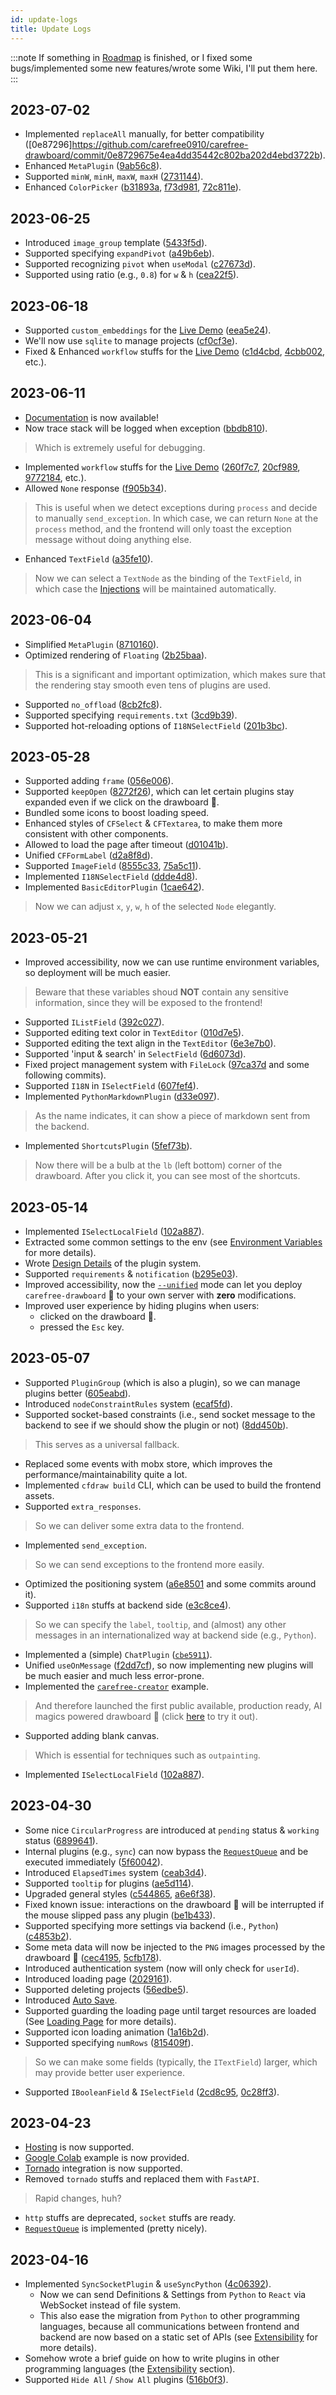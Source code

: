 ```yaml
---
id: update-logs
title: Update Logs
---
```


:::note
If something in [Roadmap](/docs/about/roadmap) is finished, or I fixed some bugs/implemented some new features/wrote some Wiki, I'll put them here.
:::

## 2023-07-02

* Implemented `replaceAll` manually, for better compatibility ([0e87296]https://github.com/carefree0910/carefree-drawboard/commit/0e8729675e4ea4dd35442c802ba202d4ebd3722b).
* Enhanced `MetaPlugin` ([9ab56c8](https://github.com/carefree0910/carefree-drawboard/commit/9ab56c880d11df02181024796aa36bda0d8b595e)).
* Supported `minW`, `minH`, `maxW`, `maxH` ([2731144](https://github.com/carefree0910/carefree-drawboard/commit/2731144ed28d0d33ee2ffb495c986945802f47a5)).
* Enhanced `ColorPicker` ([b31893a](https://github.com/carefree0910/carefree-drawboard/commit/b31893a0645211b57f5266a73e44990efe3e9fdd), [f73d981](https://github.com/carefree0910/carefree-drawboard/commit/f73d9817849b59b9105538a39eb592f947318d75), [72c811e](https://github.com/carefree0910/carefree-drawboard/commit/72c811e2573c7858b7c748478c142974b1cc3db6)).

## 2023-06-25

* Introduced `image_group` template ([5433f5d](https://github.com/carefree0910/carefree-drawboard/commit/5433f5d46e66f30acc33cf27bbb0a88fee82ab71)).
* Supported specifying `expandPivot` ([a49b6eb](https://github.com/carefree0910/carefree-drawboard/commit/a49b6eb359fcd4fae13ff578e9b463a202de843e)).
* Supported recognizing `pivot` when `useModal` ([c27673d](https://github.com/carefree0910/carefree-drawboard/commit/c27673d15eaed06d616312152b3ff7f6bd6d79cd)).
* Supported using ratio (e.g., `0.8`) for `w` & `h` ([cea22f5](https://github.com/carefree0910/carefree-drawboard/commit/cea22f5896145b4da420b06c75aecab9f2012951)).

## 2023-06-18

* Supported `custom_embeddings` for the [Live Demo](https://drawboard-demo.nolibox.com/) ([eea5e24](https://github.com/carefree0910/carefree-drawboard/commit/eea5e24d13c5c5e2c3db7008cbdcfbd2ae8dce84)).
* We'll now use `sqlite` to manage projects ([cf0cf3e](https://github.com/carefree0910/carefree-drawboard/commit/cf0cf3ede3ad6972b4b82c0dadaa84a54d0acfc8)).
* Fixed & Enhanced `workflow` stuffs for the [Live Demo](https://drawboard-demo.nolibox.com/) ([c1d4cbd](https://github.com/carefree0910/carefree-drawboard/commit/c1d4cbd92acf9650abaa8866ae550688dc1373bb), [4cbb002](https://github.com/carefree0910/carefree-drawboard/commit/4cbb002ab7d1331c23e8748822b142baa4b0a3cd), etc.).

## 2023-06-11

* [Documentation](/docs/getting-started) is now available!
* Now trace stack will be logged when exception ([bbdb810](https://github.com/carefree0910/carefree-drawboard/commit/bbdb8105be01889d72a6c3f18a5752fc1d5cd2ed)).
> Which is extremely useful for debugging.
* Implemented `workflow` stuffs for the [Live Demo](https://drawboard-demo.nolibox.com/) ([260f7c7](https://github.com/carefree0910/carefree-drawboard/commit/260f7c79a59692c118bd7de5735b1a3b1617ae1c), [20cf989](https://github.com/carefree0910/carefree-drawboard/commit/20cf9894c52ed9bcb87e5302034c63858f701bbe), [9772184](https://github.com/carefree0910/carefree-drawboard/commit/97721840e3fda14529a8e2f190cdca51d5bfa295), etc.).
* Allowed `None` response ([f905b34](https://github.com/carefree0910/carefree-drawboard/commit/f905b3432430660b59d5332fbe3ee5a3d95030fe)).
> This is useful when we detect exceptions during `process` and decide to manually `send_exception`. In which case, we can return `None` at the `process` method, and the frontend will only toast the exception message without doing anything else.
* Enhanced `TextField` ([a35fe10](https://github.com/carefree0910/carefree-drawboard/commit/a35fe10f91c3cc5c9f5574722fdb7f7525107acd)).
> Now we can select a `TextNode` as the binding of the `TextField`, in which case the [Injections](/docs/reference/terminology#injections) will be maintained automatically.

## 2023-06-04

* Simplified `MetaPlugin` ([8710160](https://github.com/carefree0910/carefree-drawboard/commit/8710160eaa6e7cf284558db981826136a625f9b2)).
* Optimized rendering of `Floating` ([2b25baa](https://github.com/carefree0910/carefree-drawboard/commit/2b25baa5d828a42b17c0170edac15c87f37060e1)).
> This is a significant and important optimization, which makes sure that the rendering stay smooth even tens of plugins are used.
* Supported `no_offload` ([8cb2fc8](https://github.com/carefree0910/carefree-drawboard/commit/8cb2fc8d66b8aaf44c0ca451a83eb4afdce20a7e)).
* Supported specifying `requirements.txt` ([3cd9b39](https://github.com/carefree0910/carefree-drawboard/commit/3cd9b3912016ab5f8cadee12296de655989127e3)).
* Supported hot-reloading options of `I18NSelectField` ([201b3bc](https://github.com/carefree0910/carefree-drawboard/commit/201b3bc362a072decb3a3dcf8eb175e5f66cd507)).

## 2023-05-28

* Supported adding `frame` ([056e006](https://github.com/carefree0910/carefree-drawboard/commit/056e0066f8aafa9910997667b57c112d6f0fa4a8)).
* Supported `keepOpen` ([8272f26](https://github.com/carefree0910/carefree-drawboard/commit/8272f2601652064c9e8023b54b9384583907170f)), which can let certain plugins stay expanded even if we click on the drawboard 🎨.
* Bundled some icons to boost loading speed.
* Enhanced styles of `CFSelect` & `CFTextarea`, to make them more consistent with other components.
* Allowed to load the page after timeout ([d01041b](https://github.com/carefree0910/carefree-drawboard/commit/d01041b19316b898ca40b678150b6efdd52cfe97)).
* Unified `CFFormLabel` ([d2a8f8d](https://github.com/carefree0910/carefree-drawboard/commit/d2a8f8d2b1129bfabd06c6d1921c572ef8ae857e)).
* Supported `ImageField` ([8555c33](https://github.com/carefree0910/carefree-drawboard/commit/8555c330414896a25a096f4ed64cecc067cb9d70), [75a5c11](https://github.com/carefree0910/carefree-drawboard/commit/75a5c110f89b30ae4314ba2af99ce4cb746f3659)).
* Implemented `I18NSelectField` ([ddde4d8](https://github.com/carefree0910/carefree-drawboard/commit/ddde4d8a4f855e425c25675c5f02423996492455)).
* Implemented `BasicEditorPlugin` ([1cae642](https://github.com/carefree0910/carefree-drawboard/commit/1cae64278900abd0eccf98cc06bb9fc2f99be65f)).
> Now we can adjust `x`, `y`, `w`, `h` of the selected `Node` elegantly.

## 2023-05-21

* Improved accessibility, now we can use runtime environment variables, so deployment will be much easier.
> Beware that these variables shoud **NOT** contain any sensitive information, since they will be exposed to the frontend!
* Supported `IListField` ([392c027](https://github.com/carefree0910/carefree-drawboard/commit/392c027c342d167ee507820be68dbdd6ab79ddad)).
* Supported editing text color in `TextEditor` ([010d7e5](https://github.com/carefree0910/carefree-drawboard/commit/010d7e539f72f23d4f1e259fe430936583946e9e)).
* Supported editing the text align in the `TextEditor` ([6e3e7b0](https://github.com/carefree0910/carefree-drawboard/commit/6e3e7b03a2977577ed589d7895bbf381d4145c3d)).
* Supported 'input & search' in `SelectField` ([6d6073d](https://github.com/carefree0910/carefree-drawboard/commit/6d6073d744b6607a622cf362b9d4232fbce78330)).
* Fixed project management system with `FileLock` ([97ca37d](https://github.com/carefree0910/carefree-drawboard/commit/97ca37da737f7e04a34d4d722e9b74e667f19dc7) and some following commits).
* Supported `I18N` in `ISelectField` ([607fef4](https://github.com/carefree0910/carefree-drawboard/commit/607fef4837c04cafac62f56f6fa6c1c5f5e3a232)).
* Implemented `PythonMarkdownPlugin` ([d33e097](https://github.com/carefree0910/carefree-drawboard/commit/d33e0976bb3d2779e076f7692972515a152ae2dd)).
> As the name indicates, it can show a piece of markdown sent from the backend.
* Implemented `ShortcutsPlugin` ([5fef73b](https://github.com/carefree0910/carefree-drawboard/commit/5fef73ba501407aa1bc1e68a60a0706aeb5336bf)).
> Now there will be a bulb at the `lb` (left bottom) corner of the drawboard. After you click it, you can see most of the shortcuts.

## 2023-05-14

* Implemented `ISelectLocalField` ([102a887](https://github.com/carefree0910/carefree-drawboard/commit/102a887daafba4c8b6632821acc35794146df44e)).
* Extracted some common settings to the env (see [Environment Variables](https://github.com/carefree0910/carefree-drawboard/wiki/Production#environment-variables) for more details).
* Wrote [Design Details](/docs/reference/design-philosophy#design-details) of the plugin system.
* Supported `requirements` & `notification` ([b295e03](https://github.com/carefree0910/carefree-drawboard/commit/b295e03a69083279899294379da02dbacec190c8)).
* Improved accessibility, now the [`--unified`](https://github.com/carefree0910/carefree-drawboard/wiki/Hosting#--unified) mode can let you deploy `carefree-drawboard` 🎨 to your own server with **zero** modifications.
* Improved user experience by hiding plugins when users:
    * clicked on the drawboard 🎨.
    * pressed the `Esc` key.

## 2023-05-07

* Supported `PluginGroup` (which is also a plugin), so we can manage plugins better ([605eabd](https://github.com/carefree0910/carefree-drawboard/commit/605eabd41fda1b4715af2ce83870246009e20a86)).
* Introduced `nodeConstraintRules` system ([ecaf5fd](https://github.com/carefree0910/carefree-drawboard/commit/ecaf5fdf2e754e79c9f62bb620a2f5a006edebb2)).
* Supported socket-based constraints (i.e., send socket message to the backend to see if we should show the plugin or not) ([8dd450b](https://github.com/carefree0910/carefree-drawboard/commit/8dd450bb31a9359532101a993ffd35dd839ae0c2)).
> This serves as a universal fallback.
* Replaced some events with mobx store, which improves the performance/maintainability quite a lot.
* Implemented `cfdraw build` CLI, which can be used to build the frontend assets.
* Supported `extra_responses`.
> So we can deliver some extra data to the frontend.
* Implemented `send_exception`.
> So we can send exceptions to the frontend more easily.
* Optimized the positioning system ([a6e8501](https://github.com/carefree0910/carefree-drawboard/commit/a6e85019af330bc8df4e004f69e49c0267b1f41a) and some commits around it).
* Supported `i18n` stuffs at backend side ([e3c8ce4](https://github.com/carefree0910/carefree-drawboard/commit/e3c8ce42bddaf6020fc5cd0d76cfaf070b712a00)).
> So we can specify the `label`, `tooltip`, and (almost) any other messages in an internationalized way at backend side (e.g., `Python`).
* Implemented a (simple) `ChatPlugin` ([`cbe5911`](https://github.com/carefree0910/carefree-drawboard/commit/cbe5911478c4aff5cd95b2e92c91f34d3566cb56)).
* Unified `useOnMessage` ([f2dd7cf](https://github.com/carefree0910/carefree-drawboard/commit/f2dd7cfe16380827beba03a92576cdb8043dc1ce)), so now implementing new plugins will be much easier and much less error-prone.
* Implemented the [`carefree-creator`](https://github.com/carefree0910/carefree-drawboard/tree/dev/examples/carefree_creator) example.
> And therefore launched the first public available, production ready, AI magics powered drawboard 🎨 (click [here](https://drawboard-demo.nolibox.com/) to try it out).
* Supported adding blank canvas.
> Which is essential for techniques such as `outpainting`.
* Implemented `ISelectLocalField` ([102a887](https://github.com/carefree0910/carefree-drawboard/commit/102a887daafba4c8b6632821acc35794146df44e)).

## 2023-04-30

* Some nice `CircularProgress` are introduced at `pending` status & `working` status ([6899641](https://github.com/carefree0910/carefree-drawboard/commit/68996415503d5d34273731e162c3696287b825bd)).
* Internal plugins (e.g., `sync`) can now bypass the [`RequestQueue`](https://github.com/carefree0910/carefree-drawboard/wiki/Details#requestqueue) and be executed immediately ([5f60042](https://github.com/carefree0910/carefree-drawboard/commit/5f6004267d9e293d8b7ec54a670f9772f2ad77c8)).
* Introduced `ElapsedTimes` system ([ceab3d4](https://github.com/carefree0910/carefree-drawboard/commit/ceab3d4ac45e866df17571821e60e043b7b15779)).
* Supported `tooltip` for plugins ([ae5d114](https://github.com/carefree0910/carefree-drawboard/commit/ae5d114ff055cce9a04fd17286932b1e6c72b0ff)).
* Upgraded general styles ([c544865](https://github.com/carefree0910/carefree-drawboard/commit/c5448653ec40c1f9b5bae1a12eef89c1677ba469), [a6e6f38](https://github.com/carefree0910/carefree-drawboard/commit/a6e6f381eae7bff3484ea1ec616e97cafa7c8b0b)).
* Fixed known issue: interactions on the drawboard 🎨 will be interrupted if the mouse slipped pass any plugin ([be1b433](https://github.com/carefree0910/carefree-drawboard/commit/be1b43389e5db24b1ade3d973c45b24a3d944d30)).
* Supported specifying more settings via backend (i.e., `Python`) ([c4853b2](https://github.com/carefree0910/carefree-drawboard/commit/c4853b2505e821dbede0c28b693ab4b485448af2)).
* Some meta data will now be injected to the `PNG` images processed by the drawboard 🎨 ([cec4195](https://github.com/carefree0910/carefree-drawboard/commit/cec419518d87a83e02bb60fc9c1a8fa6dff20737), [5cfb178](https://github.com/carefree0910/carefree-drawboard/commit/5cfb178025c55083b8d83e577015f043610fba90)).
* Introduced authentication system (now will only check for `userId`).
* Introduced loading page ([2029161](https://github.com/carefree0910/carefree-drawboard/commit/2029161053b937f10f2e67f0d08f887898d19a03)).
* Supported deleting projects ([56edbe5](https://github.com/carefree0910/carefree-drawboard/commit/56edbe53f595ce5708d01b6ae8df3ab657f1920a)).
* Introduced [Auto Save](https://github.com/carefree0910/carefree-drawboard/wiki/Features#auto-save).
* Supported guarding the loading page until target resources are loaded (See [Loading Page](https://github.com/carefree0910/carefree-drawboard/wiki/Production#loading-page) for more details).
* Supported icon loading animation ([1a16b2d](https://github.com/carefree0910/carefree-drawboard/commit/1a16b2d1861b836663868cc8f3727244219f2f7d)).
* Supported specifying `numRows` ([815409f](https://github.com/carefree0910/carefree-drawboard/commit/815409f84a7012cb667202cbae3ee5a5490a0577)).
> So we can make some fields (typically, the `ITextField`) larger, which may provide better user experience.
* Supported `IBooleanField` & `ISelectField` ([2cd8c95](https://github.com/carefree0910/carefree-drawboard/commit/2cd8c95ea1afb0d2148c49cd9ff25b97ff9b7603), [0c28ff3](https://github.com/carefree0910/carefree-drawboard/commit/0c28ff34ec5235576e40056d16a0c91637132b53)).

## 2023-04-23

* [Hosting](https://github.com/carefree0910/carefree-drawboard/wiki/Hosting) is now supported.
* [Google Colab](https://colab.research.google.com/github/carefree0910/carefree-drawboard/blob/dev/examples/server.ipynb) example is now provided.
* [Tornado](https://github.com/carefree0910/carefree-drawboard/wiki/Hosting#--tornado) integration is now supported.
* Removed `tornado` stuffs and replaced them with `FastAPI`.
> Rapid changes, huh?
* `http` stuffs are deprecated, `socket` stuffs are ready.
* [`RequestQueue`](https://github.com/carefree0910/carefree-drawboard/wiki/Details#requestqueue) is implemented (pretty nicely).

## 2023-04-16

* Implemented `SyncSocketPlugin` &  `useSyncPython` ([4c06392](https://github.com/carefree0910/carefree-drawboard/commit/4c063924e7e5e3d82c241488edde92091fe2347c)).
    * Now we can send Definitions & Settings from `Python` to `React` via WebSocket instead of file system.
    * This also ease the migration from `Python` to other programming languages, because all communications between frontend and backend are now based on a static set of APIs (see [Extensibility](https://github.com/carefree0910/carefree-drawboard/wiki/Design-Philosophy#extensibility) for more details).
* Somehow wrote a brief guide on how to write plugins in other programming languages (the [Extensibility](https://github.com/carefree0910/carefree-drawboard/wiki/Design-Philosophy#extensibility) section).
* Supported `Hide All` / `Show All` plugins ([516b0f3](https://github.com/carefree0910/carefree-drawboard/commit/516b0f3e937042f8e3754adaddc5a31a105d6a6d)).
